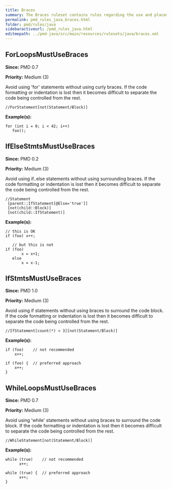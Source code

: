 ```yaml
---
title: Braces
summary: The Braces ruleset contains rules regarding the use and placement of braces.
permalink: pmd_rules_java_braces.html
folder: pmd/rules/java
sidebaractiveurl: /pmd_rules_java.html
editmepath: ../pmd-java/src/main/resources/rulesets/java/braces.xml
---
```

## ForLoopsMustUseBraces

**Since:** PMD 0.7

**Priority:** Medium (3)

Avoid using 'for' statements without using curly braces. If the code formatting or 
indentation is lost then it becomes difficult to separate the code being controlled 
from the rest.

```
//ForStatement[not(Statement/Block)]
```

**Example(s):**

```
for (int i = 0; i < 42; i++)
   foo();
```

## IfElseStmtsMustUseBraces

**Since:** PMD 0.2

**Priority:** Medium (3)

Avoid using if..else statements without using surrounding braces. If the code formatting 
or indentation is lost then it becomes difficult to separate the code being controlled 
from the rest.

```
//Statement
 [parent::IfStatement[@Else='true']]
 [not(child::Block)]
 [not(child::IfStatement)]
```

**Example(s):**

```
// this is OK
if (foo) x++;
   
   // but this is not
if (foo)
       x = x+1;
   else
       x = x-1;
```

## IfStmtsMustUseBraces

**Since:** PMD 1.0

**Priority:** Medium (3)

Avoid using if statements without using braces to surround the code block. If the code 
formatting or indentation is lost then it becomes difficult to separate the code being
controlled from the rest.

```
//IfStatement[count(*) < 3][not(Statement/Block)]
```

**Example(s):**

```
if (foo)	// not recommended
	x++;

if (foo) {	// preferred approach
	x++;
}
```

## WhileLoopsMustUseBraces

**Since:** PMD 0.7

**Priority:** Medium (3)

Avoid using 'while' statements without using braces to surround the code block. If the code 
formatting or indentation is lost then it becomes difficult to separate the code being
controlled from the rest.

```
//WhileStatement[not(Statement/Block)]
```

**Example(s):**

```
while (true)	// not recommended
      x++;
      
while (true) {	// preferred approach
      x++;
}
```

